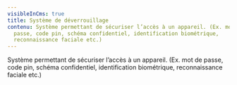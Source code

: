 ```yaml
---
visibleInCms: true
title: Système de déverrouillage
contenu: Système permettant de sécuriser l’accès à un appareil. (Ex. mot de
  passe, code pin, schéma confidentiel, identification biométrique,
  reconnaissance faciale etc.)
---
```

<!--StartFragment-->

Système permettant de sécuriser l’accès à un appareil. (Ex. mot de passe, code pin, schéma confidentiel, identification biométrique, reconnaissance faciale etc.)

<!--EndFragment-->